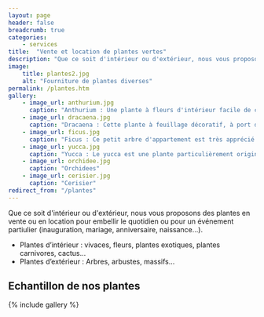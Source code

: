 ```yaml
---
layout: page
header: false
breadcrumb: true
categories:
    - services
title:  "Vente et location de plantes vertes"
description: "Que ce soit d'intérieur ou d'extérieur, nous vous proposons des plantes en vente ou en location pour embellir le quotidien ou pour un événement partiulier (inauguration, mariage, anniversaire, naissance…)."
image:
    title: plantes2.jpg
    alt: "Fourniture de plantes diverses"
permalink: /plantes.htm
gallery:
    - image_url: anthurium.jpg
      caption: "Anthurium : Une plante à fleurs d'intérieur facile de culture et au feuillage brillant, que l'on entretient avec une éponge humide. L'anthurium appréciera d'être brumisé régulièrement. Ajoutez de l'engrais à l'eau d'arrosage non calcaire au printemps et l'été."
    - image_url: dracaena.jpg
      caption: "Dracaena : Cette plante à feuillage décoratif, à port dressé et buissonnant, peut atteindre 2 m de hauteur. Les feuilles sont vertes, parfois rosées, étroites, longues de 30 cm environ et larges de 2 cm, réunies en touffes formant une rosette ébouriffée."
    - image_url: ficus.jpg
      caption: "Ficus : Ce petit arbre d'appartement est très apprécié pour son feuillage abondant et son port retombant. Il peut atteindre 2m de hauteur et former un véritable tronc, droit ou tressé."      
    - image_url: yucca.jpg
      caption: "Yucca : Le yucca est une plante particulièrement originale et architecturée, avec des touffes de feuilles raides juchées au sommet d'une ou plusieurs tiges ligneuses, de 1 à 2,50m de hauteur."
    - image_url: orchidee.jpg
      caption: "Orchidees"
    - image_url: cerisier.jpg
      caption: "Cerisier"
redirect_from: "/plantes"
---
```

Que ce soit d'intérieur ou d'extérieur, nous vous proposons des plantes en vente ou en location pour embellir le quotidien ou pour un événement partiulier (inauguration, mariage, anniversaire, naissance…).
* Plantes d’intérieur : vivaces, fleurs, plantes exotiques, plantes carnivores, cactus…
* Plantes d’extérieur : Arbres, arbustes, massifs…
## Echantillon de nos plantes
{% include gallery %}
